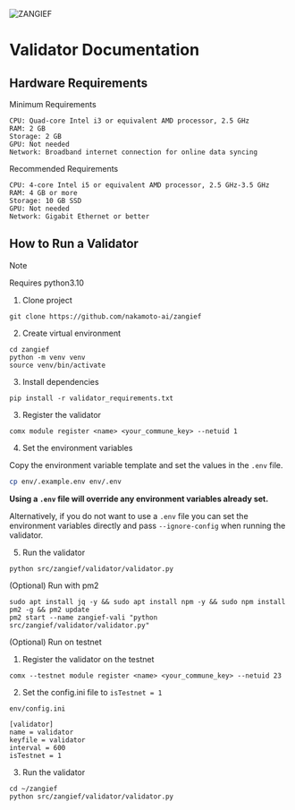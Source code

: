 ![ZANGIEF](images/zangief.png)

# Validator Documentation

## Hardware Requirements
 Minimum Requirements

    CPU: Quad-core Intel i3 or equivalent AMD processor, 2.5 GHz
    RAM: 2 GB
    Storage: 2 GB
    GPU: Not needed
    Network: Broadband internet connection for online data syncing

 Recommended Requirements

    CPU: 4-core Intel i5 or equivalent AMD processor, 2.5 GHz-3.5 GHz
    RAM: 4 GB or more
    Storage: 10 GB SSD
    GPU: Not needed
    Network: Gigabit Ethernet or better


## How to Run a Validator

> [!NOTE]
> Requires python3.10


1) Clone project

`git clone https://github.com/nakamoto-ai/zangief`

2) Create virtual environment

```
cd zangief
python -m venv venv
source venv/bin/activate
```

3) Install dependencies

`pip install -r validator_requirements.txt`

3) Register the validator

`comx module register <name> <your_commune_key> --netuid 1`

4) Set the environment variables

Copy the environment variable template and set the values in the `.env` file.

```bash
cp env/.example.env env/.env
```

**Using a `.env` file will override any environment variables already set.**

Alternatively, if you do not want to use a `.env` file you can set the environment variables directly and pass `--ignore-config` when running the validator.

5) Run the validator

```
python src/zangief/validator/validator.py
```

(Optional) Run with pm2 

```
sudo apt install jq -y && sudo apt install npm -y && sudo npm install pm2 -g && pm2 update
pm2 start --name zangief-vali "python src/zangief/validator/validator.py"
```

(Optional) Run on testnet

1) Register the validator on the testnet

`comx --testnet module register <name> <your_commune_key> --netuid 23`

2) Set the config.ini file to `isTestnet = 1`

`env/config.ini` 
```
[validator]
name = validator
keyfile = validator
interval = 600
isTestnet = 1
```

3) Run the validator

```
cd ~/zangief
python src/zangief/validator/validator.py
```